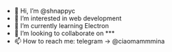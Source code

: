 - 👋 Hi, I’m @shnappyc
- 👀 I’m interested in web development
- 🌱 I’m currently learning Electron
- 💞️ I’m looking to collaborate on ***
- 📫 How to reach me: telegram -> @ciaomammmina

<!---
shnappyc/shnappyc is a ✨ special ✨ repository because its `README.md` (this file) appears on your GitHub profile.
You can click the Preview link to take a look at your changes.
--->
